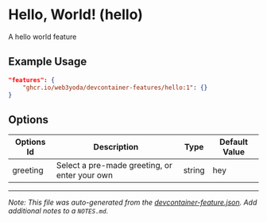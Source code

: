 
# Hello, World! (hello)

A hello world feature

## Example Usage

```json
"features": {
    "ghcr.io/web3yoda/devcontainer-features/hello:1": {}
}
```

## Options

| Options Id | Description | Type | Default Value |
|-----|-----|-----|-----|
| greeting | Select a pre-made greeting, or enter your own | string | hey |



---

_Note: This file was auto-generated from the [devcontainer-feature.json](https://github.com/web3yoda/devcontainer-features/blob/main/src/hello/devcontainer-feature.json).  Add additional notes to a `NOTES.md`._
